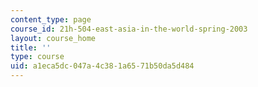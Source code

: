 ```yaml
---
content_type: page
course_id: 21h-504-east-asia-in-the-world-spring-2003
layout: course_home
title: ''
type: course
uid: a1eca5dc-047a-4c38-1a65-71b50da5d484
---
```

